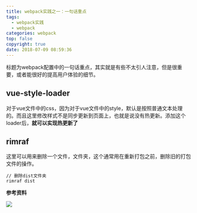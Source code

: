```yaml
---
title: webpack实践之一：一句话重点
tags:
  - webpack实践
  - webpack
categories: webpack
top: false
copyright: true
date: 2018-07-09 08:59:36
---
```

标题为webpack配置中的一句话重点，其实就是有些不太引人注意，但是很重要，或者能很好的提高用户体验的细节。
<!--more-->

## vue-style-loader
对于vue文件中的css，因为对于vue文件中的style，默认是按照普通文本处理的。而且这里修改样式不是同步更新到页面上，也就是说没有热更新。添加这个loader后，**就可以实现热更新了**

## rimraf
这里可以用来删除一个文件，文件夹，这个通常用在重新打包之前，删除旧的打包文件的操作。
```
// 删除dist文件夹
rimraf dist
```

**参考资料**
[]()

![](http://oankigr4l.bkt.clouddn.com/wexin.png)